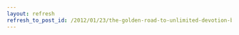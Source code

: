 ```yaml
---
layout: refresh
refresh_to_post_id: /2012/01/23/the-golden-road-to-unlimited-devotion-building-a-socially-constructed-archive-of-grateful-dead-artifacts-robin-chandler
---
```

